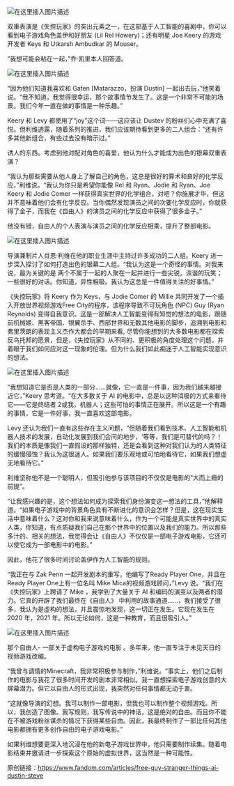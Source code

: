 

![在这里插入图片描述](https://i-blog.csdnimg.cn/blog_migrate/fa4b07e8c69afdfab42c5d69f25ae710.png#pic_center)

双重表演是《失控玩家》的突出元素之一，在这部基于人工智能的喜剧中，你可以看到电子游戏角色盖伊和好朋友 (Lil Rel Howery)；还有明星 Joe Keery 的游戏开发者 Keys 和 Utkarsh Ambudkar 的 Mouser。



“我想可能会粘在一起，”乔·凯里本人回答道。

​![在这里插入图片描述](https://i-blog.csdnimg.cn/blog_migrate/cb82a41a8ff76b7ffb4f78cb1023ee42.png#pic_center)

“因为他们知道我喜欢和 Gaten [Matarazzo，扮演 Dustin] 一起出去玩，”他笑着说。“我不知道。我觉得很幸运，那个故事情节发生了。这是一个非常不可能的场景。我们今年一直在做的事情是一种乐趣。”

Keery 和 Levy 都使用了“joy”这个词——这应该让 Dustev 的粉丝们心中充满了喜悦。但利维透露，随着系列的推进，我们应该期待看到更多的二人组合：“还有许多其他新组合，有些过去没有暗示过。”

诱人的东西。考虑到他对配对角色的喜爱，他认为什么才能成为出色的银幕双重表演？

“我认为那些需要从他人身上了解自己的角色，这总是很好的算术和良好的化学反应，”利维说。“我认为你只是希望你能像 Rel 和 Ryan、Jodie 和 Ryan、Joe Keery 和 Jodie Comer 一样获得真实世界的化学组合，对吧？你施展才华，但这并不意味着他们会有化学反应。当你偶然发现演员之间的次要化学反应时，你就获得了金子，而我在《自由人》的演员之间的化学反应中获得了很多金子。”

他没有错，自由人的个人表演与演员之间的化学反应相乘，提升了整部电影。

![在这里插入图片描述](https://i-blog.csdnimg.cn/blog_migrate/a2d8edba9a5b723cebd283f50cfbd2f2.png#pic_center)


导演兼制片人肖恩·利维在他的职业生涯中主持过许多成功的二人组。Keery 进一步深入探讨了如何打造出色的银幕二人组。“我认为这是一个奇怪的事情。对我来说，最为关键的是 两个不属于一起的人聚在一起并进行一些尖锐，诙谐的玩笑；一些很好的对话。你知道，异性相吸。我认为这总是一件值得关注的好事情。”



《失控玩家》将 Keery 作为 Keys，与 Jodie Comer 的 Millie 共同开发了一个插入开放世界视频游戏Free City的程序，该程序导致不可玩角色 (NPC) Guy (Ryan Reynolds) 变得自我意识。这是一部解决人工智能变得有知觉的想法的电影，跟随前机械姬、黑客帝国、银翼杀手、西部世界和无数其他电影的脚步，追溯到电影和弗里茨朗的表现主义杰作大都会的早期来看, 尽管你能想到的大多数电影都在探索反乌托邦的愿景，但是，《失控玩家》从不同的、更积极的角度处理这个问题，并着眼于我们如何应对这一现象的伦理。但为什么我们如此痴迷于人工智能实现意识的想法。

![在这里插入图片描述](https://i-blog.csdnimg.cn/blog_migrate/98c7391929e38893d657bc61f9174147.png#pic_center)


“我想知道它是否是人类的一部分......就像，它一直是一件事，因为我们越来越接近它，”Keery 思考道。“在大多数关于 AI 的电影中，总是以这种消极的方式来看待它——它是终结者 2或我，机器人；这些可怕的事情正在展开。所以这是一个有趣的事情，它是一件好事，我一直喜欢这部电影。

Levy 还认为我们一直有这些存在主义问题，“但随着我们看到技术、人工智能和机器人技术的发展，自动化发展到我们会问的地步，‘等等，我们是可替代的吗？！我们的本质是像我们一直假设的那样独特，还是会看到这种对我们认为的人类特征的缓慢侵蚀？我认为这很迷人。如果我们要乐观地或可怕地看待它，如果我们想虚无地看待它。”

利维坚称他不是一个聪明人，但吸引他参与该项目的不仅仅是电影的“大而上瘾的前提”。

“让我感兴趣的是，这个想法如何成为探索我们身份演变这一想法的工具，”他解释道。“如果电子游戏中的背景角色具有不断进化的意识会怎样？但是，这在现实生活中意味着什么？这对你和我来说意味着什么，作为一个可能是真实世界中的真实人类，你知道，有点质疑我们自己在那个世界中的位置以及我们的能力。所以那些多汁的、相关的想法，我觉得会让《自由人》不仅仅是一部电子游戏电影，它还可以使它成为一部电影中的电影。”

因此，他花了很多时间讨论盖伊作为人工智能的规则。

“我正在与 Zak Penn 一起开发剧本的重写，他编写了Ready Player One，并且在Ready Player One上有一位名叫 Mike Mica的视频游戏顾问，”Levy 说。“我们在《失控玩家》上聘请了 Mike ，我学到了大量关于 AI 和编码的演变以及两者的潜力。它真的开辟了我们最终在《自由人》 中利用的故事通道……，我们接受了很多，我认为是虚构的想法，并且震惊地发现，这一切正在发生。它现在发生在 2020 年，2021 年。所以无论如何，这是一种教育，而且很吸引人。”

![在这里插入图片描述](https://i-blog.csdnimg.cn/blog_migrate/5bcdd2d968ea90e5f93a31bf5df7af39.png#pic_center)



那个自由人- 一部关于虚构电子游戏的电影 。多年来，他一直专注于未见天日的视频游戏改编。

“我曾与调情的Minecraft，我非常积极参与制作，”利维说。“事实上，他们之后制作的电影与我花了很多时间开发的剧本非常相似。我一直想探索电子游戏创意的大屏幕潜力。但它以自由人的形式出现，我突然对任何事情都无动于衷。

“这就像导演的幻想。我可以制作一部电影，但我也可以制作整个视频游戏。所以，我创造了图像。我写规则，我写传说中的神话，这是绝对的自由。而且你不能在不被游戏粉丝谋杀的情况下获得某些自由。因此，我最终制作了一部比任何其他电影都拥有更多创作自由的电子游戏电影。”

如果利维想要更深入地沉浸在他的新电子游戏世界中，他只需要制作续集。随着电影结束并邀请进一步探索这个原始的虚拟世界，这当然是一种可能性。


原创链接：https://www.fandom.com/articles/free-guy-stranger-things-ai-dustin-steve


